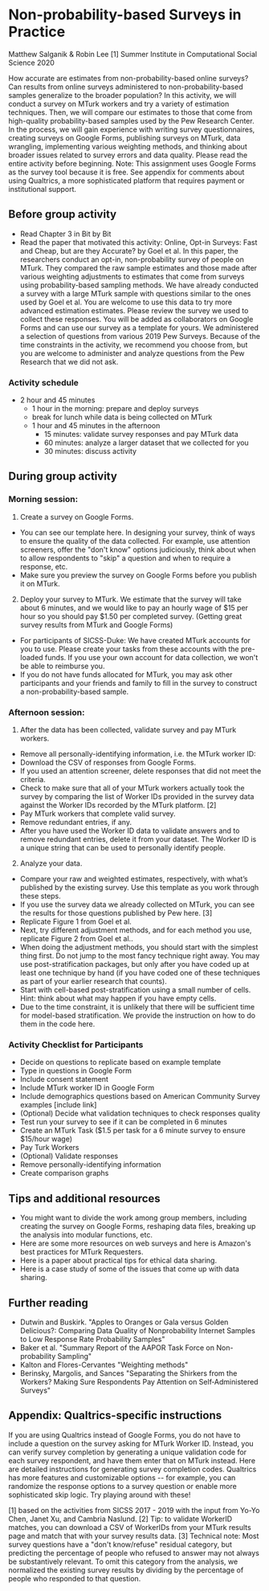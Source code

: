 # Non-probability-based Surveys in Practice
Matthew Salganik & Robin Lee [1]
Summer Institute in Computational Social Science 2020

How accurate are estimates from non-probability-based online surveys? Can results from online surveys administered to non-probability-based samples generalize to the broader population? In this activity, we will conduct a survey on MTurk workers and try a variety of estimation techniques. Then, we will compare our estimates to those that come from high-quality probability-based samples used by the Pew Research Center.
In the process, we will gain experience with writing survey questionnaires, creating surveys on Google Forms, publishing surveys on MTurk, data wrangling, implementing various weighting methods, and thinking about broader issues related to survey errors and data quality. Please read the entire activity before beginning.
Note: This assignment uses Google Forms as the survey tool because it is free. See appendix for comments about using Qualtrics, a more sophisticated platform that requires payment or institutional support.

## Before group activity
- Read Chapter 3 in Bit by Bit
- Read the paper that motivated this activity: Online, Opt-in Surveys: Fast and Cheap, but are they Accurate? by Goel et al. In this paper, the researchers conduct an opt-in, non-probability survey of people on MTurk. They compared the raw sample estimates and those made after various weighting adjustments to estimates that come from surveys using probability-based sampling methods.
We have already conducted a survey with a large MTurk sample with questions similar to the ones used by Goel et al. You are welcome to use this data to try more advanced estimation estimates. Please review the survey we used to collect these responses. You will be added as collaborators on Google Forms and can use our survey as a template for yours. We administered a selection of questions from various 2019 Pew Surveys. Because of the time constraints in the activity, we recommend you choose from, but you are welcome to administer and analyze questions from the Pew Research that we did not ask.


### Activity schedule
- 2 hour and 45 minutes
    - 1 hour in the morning: prepare and deploy surveys
    - break for lunch while data is being collected on MTurk
    - 1 hour and 45 minutes in the afternoon
      - 15 minutes: validate survey responses and pay MTurk data
      - 60 minutes: analyze a larger dataset that we collected for you
      - 30 minutes: discuss activity

## During group activity
### Morning session: 
1. Create a survey on Google Forms. 
  - You can see our template here. In designing your survey, think of ways to ensure the quality of the data collected. For example, use attention screeners, offer the "don't know" options judiciously, think about when to allow respondents to "skip" a question and when to require a response, etc. 
  - Make sure you preview the survey on Google Forms before you publish it on MTurk.
2. Deploy your survey to MTurk. We estimate that the survey will take about 6 minutes, and we would like to pay an hourly wage of $15 per hour so you should pay $1.50 per completed survey. (Getting great survey results from MTurk and Google Forms)
  - For participants of SICSS-Duke: We have created MTurk accounts for you to use. Please create your tasks from these accounts with the pre-loaded funds. If you use your own account for data collection, we won't be able to reimburse you.
  - If you do not have funds allocated for MTurk, you may ask other participants and your friends and family to fill in the survey to construct a non-probability-based sample.
  
### Afternoon session: 
1. After the data has been collected, validate survey and pay MTurk workers. 
  - Remove all personally-identifying information, i.e. the MTurk worker ID:
  - Download the CSV of responses from Google Forms.
  - If you used an attention screener, delete responses that did not meet the criteria.
  - Check to make sure that all of your MTurk workers actually took the survey by comparing the list of Worker IDs provided in the survey data against the Worker IDs recorded by the MTurk platform. [2] 
  - Pay MTurk workers that complete valid survey. 
  - Remove redundant entries, if any.
  - After you have used the Worker ID data to validate answers and to remove redundant entries, delete it from your dataset. The Worker ID is a unique string that can be used to personally identify people.
  
2. Analyze your data. 
  - Compare your raw and weighted estimates, respectively, with what’s published by the existing survey. Use this template as you work through these steps.
  - If you use the survey data we already collected on MTurk, you can see the results for those questions published by Pew here. [3]
  - Replicate Figure 1 from Goel et al.
  - Next, try different adjustment methods, and for each method you use, replicate Figure 2 from Goel et al..
  - When doing the adjustment methods, you should start with the simplest thing first. Do not jump to the most fancy technique right away. You may use post-stratification packages, but only after you have coded up at least one technique by hand (if you have coded one of these techniques as part of your earlier research that counts).
  - Start with cell-based post-stratification using a small number of cells. Hint: think about what may happen if you have empty cells.
  - Due to the time constraint, it is unlikely that there will be sufficient time for model-based stratification. We provide the instruction on how to do them in the code here. 

### Activity Checklist for Participants
  - Decide on questions to replicate based on example template
  - Type in questions in Google Form
  - Include consent statement
  - Include MTurk worker ID in Google Form
  - Include demographics questions based on American Community Survey examples [include link]
  - (Optional) Decide what validation techniques to check responses quality
  - Test run your survey to see if it can be completed in 6 minutes
  - Create an MTurk Task ($1.5 per task for a 6 minute survey to ensure $15/hour wage)
  - Pay Turk Workers
  - (Optional) Validate responses 
  - Remove personally-identifying information
  - Create comparison graphs

## Tips and additional resources
  - You might want to divide the work among group members, including creating the survey on Google Forms, reshaping data files, breaking up the analysis into modular functions, etc.
  - Here are some more resources on web surveys and here is Amazon's best practices for MTurk Requesters.
  - Here is a paper about practical tips for ethical data sharing.
  - Here is a case study of some of the issues that come up with data sharing.

## Further reading
  - Dutwin and Buskirk. "Apples to Oranges or Gala versus Golden Delicious?: Comparing Data Quality of Nonprobability Internet Samples to Low Response Rate Probability Samples"
  - Baker et al. "Summary Report of the AAPOR Task Force on Non-probability Sampling"
  - Kalton and Flores-Cervantes "Weighting methods"
  - Berinsky, Margolis, and Sances "Separating the Shirkers from the Workers? Making Sure Respondents Pay Attention on Self‐Administered Surveys"

## Appendix: Qualtrics-specific instructions
If you are using Qualtrics instead of Google Forms, you do not have to include a question on the survey asking for MTurk Worker ID. Instead, you can verify survey completion by generating a unique validation code for each survey respondent, and have them enter that on MTurk instead.
Here are detailed instructions for generating survey completion codes.
Qualtrics has more features and customizable options -- for example, you can randomize the response options to a survey question or enable more sophisticated skip logic. Try playing around with these!


[1] based on the activities from SICSS 2017 - 2019 with the input from Yo-Yo Chen, Janet Xu, and Cambria Naslund.
[2] Tip: to validate WorkerID matches, you can download a CSV of WorkerIDs from your MTurk results page and match that with your survey results data.
[3] Technical note: Most survey questions have a "don't know/refuse" residual category, but predicting the percentage of people who refused to answer may not always be substantively relevant. To omit this category from the analysis, we normalized the existing survey results by dividing by the percentage of people who responded to that question.

